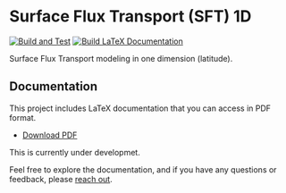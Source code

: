 # Surface Flux Transport (SFT) 1D

[![Build and Test](https://github.com/sr-dash/sft1d/actions/workflows/main.yml/badge.svg)](https://github.com/sr-dash/sft1d/actions/workflows/main.yml)
[![Build LaTeX Documentation](https://github.com/sr-dash/sft1d/actions/workflows/build-docs.yml/badge.svg)](https://github.com/sr-dash/sft1d/actions/workflows/build-docs.yml)

Surface Flux Transport modeling in one dimension (latitude). 

## Documentation

This project includes LaTeX documentation that you can access in PDF format.

- [Download PDF](doc/usermanual.pdf)

This is currently under developmet. 

Feel free to explore the documentation, and if you have any questions or feedback, please [reach out](dashs@hawaii.edu).